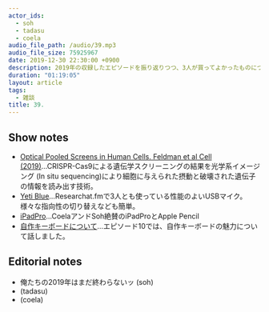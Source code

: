 ```yaml
---
actor_ids:
  - soh
  - tadasu
  - coela
audio_file_path: /audio/39.mp3
audio_file_size: 75925967
date: 2019-12-30 22:30:00 +0900
description: 2019年の収録したエピソードを振り返りつつ、3人が買ってよかったものについて話しました。
duration: "01:19:05"
layout: article
tags: 
  - 雑談
title: 39. 
---
```


## Show notes
- [Optical Pooled Screens in Human Cells. Feldman et al Cell (2019)](https://www.cell.com/cell/fulltext/S0092-8674(19)31067-0)...CRISPR-Cas9による遺伝学スクリーニングの結果を光学系イメージング (In situ sequencing)により細胞に与えられた摂動と破壊された遺伝子の情報を読み出す技術。
- [Yeti Blue](https://www.bluedesigns.jp/products/yeti/)...Researchat.fmで3人とも使っている性能のよいUSBマイク。様々な指向性の切り替えなども簡単。
- [iPadPro](https://www.apple.com/jp/ipad/)...CoelaアンドSoh絶賛のiPadProとApple Pencil
- [自作キーボードについて](https://researchat.fm/episode/10)...エピソード10では、自作キーボードの魅力について話しました。

## Editorial notes
- 俺たちの2019年はまだ終わらないッ (soh)
- (tadasu)
- (coela)
